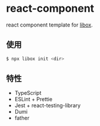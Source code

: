 # react-component

react component template for [libox](https://github.com/heynext/libox).

## 使用

```bash
$ npx libox init <dir>
```

## 特性

- TypeScript
- ESLint + Prettie
- Jest + react-testing-library
- Dumi
- father
